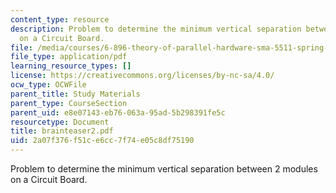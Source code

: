 ```yaml
---
content_type: resource
description: Problem to determine the minimum vertical separation between 2 modules
  on a Circuit Board.
file: /media/courses/6-896-theory-of-parallel-hardware-sma-5511-spring-2004/2a07f376f51ce6cc7f74e05c8df75190_brainteaser2.pdf
file_type: application/pdf
learning_resource_types: []
license: https://creativecommons.org/licenses/by-nc-sa/4.0/
ocw_type: OCWFile
parent_title: Study Materials
parent_type: CourseSection
parent_uid: e8e07143-eb76-063a-95ad-5b298391fe5c
resourcetype: Document
title: brainteaser2.pdf
uid: 2a07f376-f51c-e6cc-7f74-e05c8df75190
---
```

Problem to determine the minimum vertical separation between 2 modules on a Circuit Board.